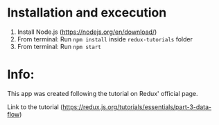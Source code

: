 # Installation and excecution
1. Install Node.js (https://nodejs.org/en/download/)
2. From terminal: Run `npm install` inside `redux-tutorials` folder
3. From terminal: Run `npm start`

# Info:
This app was created following the tutorial on Redux' official page.

Link to the tutorial (https://redux.js.org/tutorials/essentials/part-3-data-flow)
